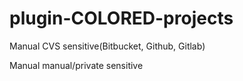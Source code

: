 # plugin-COLORED-projects

Manual CVS sensitive(Bitbucket, Github, Gitlab)

Manual manual/private sensitive
